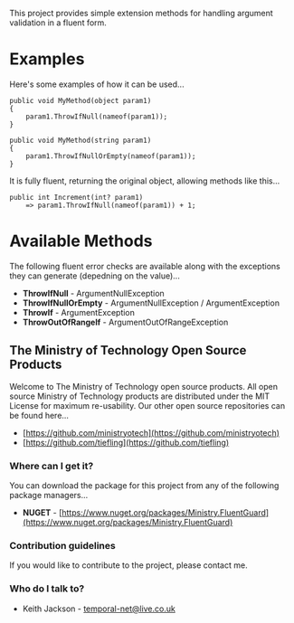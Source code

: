This project provides simple extension methods for handling argument validation in a fluent form.

# Examples
Here's some examples of how it can be used...

    public void MyMethod(object param1)
    {
        param1.ThrowIfNull(nameof(param1));     
    }

    public void MyMethod(string param1)
    {
        param1.ThrowIfNullOrEmpty(nameof(param1));    
    }

It is fully fluent, returning the original object, allowing methods like this...

    public int Increment(int? param1)
        => param1.ThrowIfNull(nameof(param1)) + 1;
        
# Available Methods
The following fluent error checks are available along with the exceptions they can generate (depedning on the value)...
- **ThrowIfNull** - ArgumentNullException
- **ThrowIfNullOrEmpty** - ArgumentNullException / ArgumentException
- **ThrowIf** - ArgumentException
- **ThrowOutOfRangeIf** - ArgumentOutOfRangeException

## The Ministry of Technology Open Source Products
Welcome to The Ministry of Technology open source products. All open source Ministry of Technology products are distributed under the MIT License for maximum re-usability.
Our other open source repositories can be found here...

* [https://github.com/ministryotech](https://github.com/ministryotech)
* [https://github.com/tiefling](https://github.com/tiefling)

### Where can I get it?
You can download the package for this project from any of the following package managers...

- **NUGET** - [https://www.nuget.org/packages/Ministry.FluentGuard](https://www.nuget.org/packages/Ministry.FluentGuard)

### Contribution guidelines
If you would like to contribute to the project, please contact me.

### Who do I talk to?
* Keith Jackson - temporal-net@live.co.uk